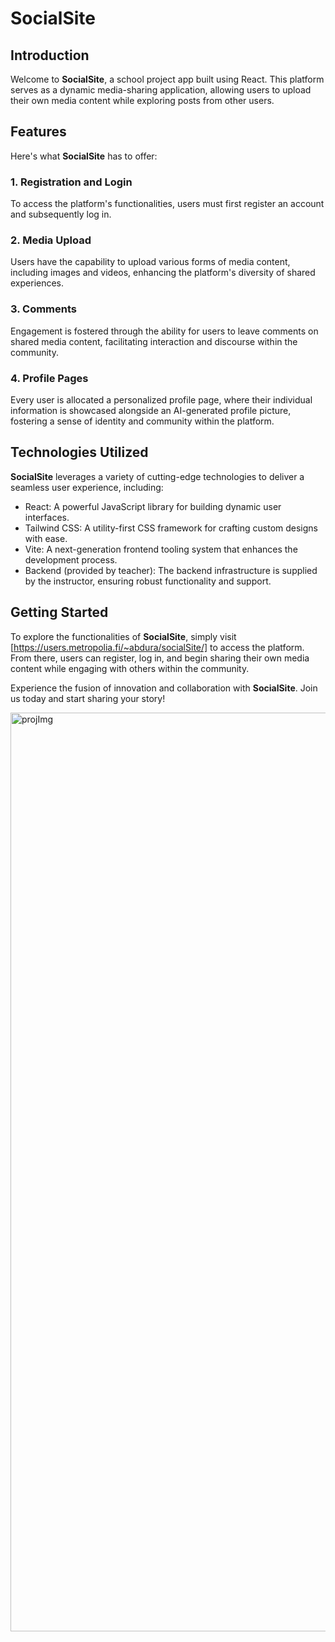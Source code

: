 # SocialSite

## Introduction

Welcome to **SocialSite**, a school project app built using React. This platform serves as a dynamic media-sharing application, allowing users to upload their own media content while exploring posts from other users.

## Features

Here's what **SocialSite** has to offer:

### 1. Registration and Login

To access the platform's functionalities, users must first register an account and subsequently log in.

### 2. Media Upload

Users have the capability to upload various forms of media content, including images and videos, enhancing the platform's diversity of shared experiences.

### 3. Comments

Engagement is fostered through the ability for users to leave comments on shared media content, facilitating interaction and discourse within the community.

### 4. Profile Pages

Every user is allocated a personalized profile page, where their individual information is showcased alongside an AI-generated profile picture, fostering a sense of identity and community within the platform.

## Technologies Utilized

**SocialSite** leverages a variety of cutting-edge technologies to deliver a seamless user experience, including:

- React: A powerful JavaScript library for building dynamic user interfaces.
- Tailwind CSS: A utility-first CSS framework for crafting custom designs with ease.
- Vite: A next-generation frontend tooling system that enhances the development process.
- Backend (provided by teacher): The backend infrastructure is supplied by the instructor, ensuring robust functionality and support.

## Getting Started

To explore the functionalities of **SocialSite**, simply visit [https://users.metropolia.fi/~abdura/socialSite/] to access the platform. From there, users can register, log in, and begin sharing their own media content while engaging with others within the community.

Experience the fusion of innovation and collaboration with **SocialSite**. Join us today and start sharing your story!

<img width="1470" alt="projImg" src="https://github.com/Aputiti/SocialSite/assets/111983344/72e6b2fd-9460-44f4-9c5a-8e4286bdc3b3">
